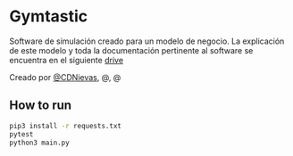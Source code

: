 # Gymtastic

Software de simulación creado para un modelo de negocio. La explicación de este modelo y toda la documentación pertinente al software se encuentra en el siguiente [drive](https://drive.google.com/drive/folders/1OofW_EHtT0Vt9r-b7944PcQmaVj7NtGc?usp=sharing)

Creado por [@CDNievas](https://www.github.com/CDNievas), @, @

## How to run

```bash
pip3 install -r requests.txt
pytest
python3 main.py
```